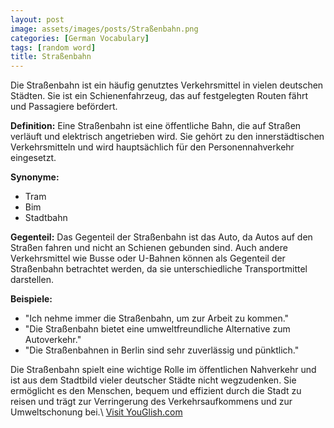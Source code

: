 ```yaml
---
layout: post
image: assets/images/posts/Straßenbahn.png
categories: [German Vocabulary]
tags: [random word]
title: Straßenbahn
---
```


Die Straßenbahn ist ein häufig genutztes Verkehrsmittel in vielen deutschen Städten. Sie ist ein Schienenfahrzeug, das auf festgelegten Routen fährt und Passagiere befördert.

**Definition:**
Eine Straßenbahn ist eine öffentliche Bahn, die auf Straßen verläuft und elektrisch angetrieben wird. Sie gehört zu den innerstädtischen Verkehrsmitteln und wird hauptsächlich für den Personennahverkehr eingesetzt.

**Synonyme:**
- Tram
- Bim
- Stadtbahn

**Gegenteil:**
Das Gegenteil der Straßenbahn ist das Auto, da Autos auf den Straßen fahren und nicht an Schienen gebunden sind. Auch andere Verkehrsmittel wie Busse oder U-Bahnen können als Gegenteil der Straßenbahn betrachtet werden, da sie unterschiedliche Transportmittel darstellen.

**Beispiele:**
- "Ich nehme immer die Straßenbahn, um zur Arbeit zu kommen."
- "Die Straßenbahn bietet eine umweltfreundliche Alternative zum Autoverkehr."
- "Die Straßenbahnen in Berlin sind sehr zuverlässig und pünktlich."

Die Straßenbahn spielt eine wichtige Rolle im öffentlichen Nahverkehr und ist aus dem Stadtbild vieler deutscher Städte nicht wegzudenken. Sie ermöglicht es den Menschen, bequem und effizient durch die Stadt zu reisen und trägt zur Verringerung des Verkehrsaufkommens und zur Umweltschonung bei.\ <a id="yg-widget-0" class="youglish-widget" data-query="Straßenbahn" data-lang="german" data-components="8412" data-auto-start="0" data-bkg-color="theme_light" data-title="How%20to%20pronounce%20Straßenbahn%20in%20German"  rel="nofollow" href="https://youglish.com">Visit YouGlish.com</a><script async src="https://youglish.com/public/emb/widget.js" charset="utf-8"></script>